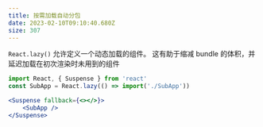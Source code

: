 ```yaml
---
title: 按需加载自动分包
date: 2023-02-10T09:10:40.680Z
size: 307
---
```

`React.lazy()` 允许定义一个动态加载的组件。
这有助于缩减 bundle 的体积，并延迟加载在初次渲染时未用到的组件
```jsx
import React, { Suspense } from 'react'
const SubApp = React.lazy(() => import('./SubApp'))

<Suspense fallback={<></>}>
    <SubApp />
</Suspense>
```
